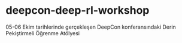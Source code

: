 # deepcon-deep-rl-workshop
05-06 Ekim tarihlerinde gerçekleşen DeepCon konferansındaki Derin Pekiştirmeli Öğrenme Atölyesi
